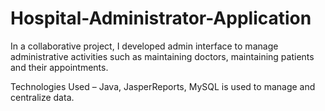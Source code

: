 # Hospital-Administrator-Application

In a collaborative project, I developed admin interface to manage administrative activities such as maintaining doctors, maintaining patients and their appointments. 

Technologies Used – Java, JasperReports, MySQL is used to manage and centralize data.
